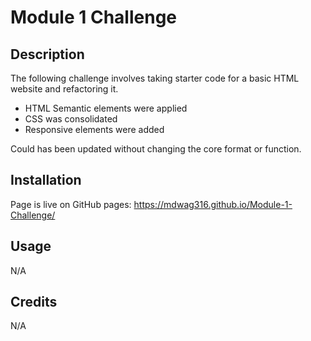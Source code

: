 # Module 1 Challenge

## Description

The following challenge involves taking starter code for a basic HTML website and refactoring it. 

- HTML Semantic elements were applied
- CSS was consolidated
- Responsive elements were added

Could has been updated without changing the core format or function.

## Installation

Page is live on GitHub pages: https://mdwag316.github.io/Module-1-Challenge/

## Usage

N/A

## Credits

N/A
